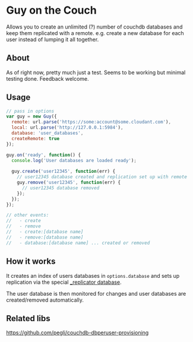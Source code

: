 # Guy on the Couch

Allows you to create an unlimited (?) number of couchdb databases and keep them replicated with a remote.  e.g. create a new database for each user instead of lumping it all together.

## About

As of right now, pretty much just a test.  Seems to be working but minimal testing done.  Feedback welcome.

## Usage

```javascript
// pass in options
var guy = new Guy({
  remote: url.parse('https://some:account@some.cloudant.com'),
  local: url.parse('http://127.0.0.1:5984'),
  database: 'user_databases',
  createRemote: true
});

guy.on('ready', function() {
  console.log('User databases are loaded ready');
  
  guy.create('user12345', function(err) {
    // user12345 database created and replication set up with remote
    guy.remove('user12345', function(err) {
      // user12345 database removed
    });
  });
});

// other events:
//   - create
//   - remove
//   - create:[database name]
//   - remove:[database name]
//   - database:[database name] ... created or removed

```

## How it works

It creates an index of users databases in `options.database` and sets up replication via the special [_replicator database](https://gist.github.com/fdmanana/832610).

The user database is then monitored for changes and user databases are created/removed automatically.  

## Related libs

https://github.com/pegli/couchdb-dbperuser-provisioning
